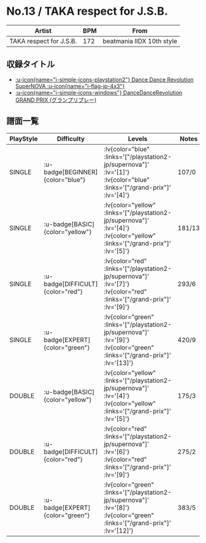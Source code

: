 # No.13 / TAKA respect for J.S.B.

|Artist|BPM|From|
|------|---|----|
|TAKA respect for J.S.B.|172|beatmania IIDX 10th style|

## 収録タイトル

- [ :u-icon{name="i-simple-icons-playstation2"} Dance Dance Revolution SuperNOVA :u-icon{name="i-flag-jp-4x3"} ](/playstation2-jp/supernova)
- [ :u-icon{name="i-simple-icons-windows"} DanceDanceRevolution GRAND PRIX (グランプリプレー)](/grand-prix)

## 譜面一覧

|PlayStyle|Difficulty|Levels|Notes|Movie|
|---------|----------|------|-----|-----|
|SINGLE| :u-badge[BEGINNER]{color="blue"} | :lv{color="blue" :links='["/playstation2-jp/supernova"]' :lv='[1]'}  :lv{color="blue" :links='["/grand-prix"]' :lv='[4]'} |107/0||
|SINGLE| :u-badge[BASIC]{color="yellow"} | :lv{color="yellow" :links='["/playstation2-jp/supernova"]' :lv='[4]'}  :lv{color="yellow" :links='["/grand-prix"]' :lv='[5]'} |181/13||
|SINGLE| :u-badge[DIFFICULT]{color="red"} | :lv{color="red" :links='["/playstation2-jp/supernova"]' :lv='[7]'}  :lv{color="red" :links='["/grand-prix"]' :lv='[9]'} |293/6||
|SINGLE| :u-badge[EXPERT]{color="green"} | :lv{color="green" :links='["/playstation2-jp/supernova"]' :lv='[9]'}  :lv{color="green" :links='["/grand-prix"]' :lv='[13]'} |420/9||
|DOUBLE| :u-badge[BASIC]{color="yellow"} | :lv{color="yellow" :links='["/playstation2-jp/supernova"]' :lv='[4]'}  :lv{color="yellow" :links='["/grand-prix"]' :lv='[5]'} |175/3||
|DOUBLE| :u-badge[DIFFICULT]{color="red"} | :lv{color="red" :links='["/playstation2-jp/supernova"]' :lv='[6]'}  :lv{color="red" :links='["/grand-prix"]' :lv='[9]'} |275/2||
|DOUBLE| :u-badge[EXPERT]{color="green"} | :lv{color="green" :links='["/playstation2-jp/supernova"]' :lv='[8]'}  :lv{color="green" :links='["/grand-prix"]' :lv='[12]'} |383/5||
